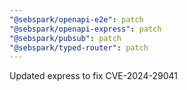 ```yaml
---
"@sebspark/openapi-e2e": patch
"@sebspark/openapi-express": patch
"@sebspark/pubsub": patch
"@sebspark/typed-router": patch
---
```


Updated express to fix CVE-2024-29041
